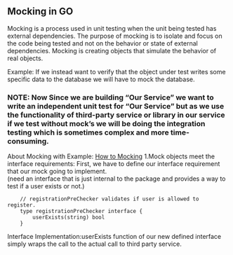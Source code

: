 ## Mocking in GO
Mocking is a process used in unit testing when the unit being tested has external dependencies. 
The purpose of mocking is to isolate and focus on the code being tested and not on the behavior or state of external dependencies.
Mocking is creating objects that simulate the behavior of real objects.

Example: If we instead want to verify that the object under test writes some specific data to the database we will have to mock the database. 

### NOTE: Now Since we are building “Our Service” we want to write an independent unit test for “Our Service” but as we use the functionality of third-party service or library in our service if we test without mock’s we will be doing the integration testing which is sometimes complex and more time-consuming.

About Mocking with Example: [How to Mocking](!https://medium.com/@ankur_anand/how-to-mock-in-your-go-golang-tests-b9eee7d7c266)
1.Mock objects meet the interface requirements:
 First, we have to define our interface requirement that our mock going to implement.  
(need an interface that is just internal to the package and provides a way to test if a user exists or not.)

```
    // registrationPreChecker validates if user is allowed to register.
    type registrationPreChecker interface {
        userExists(string) bool
    } 
```
Interface Implementation:userExists function of our new defined interface simply 
wraps the call to the actual call to third party service.
